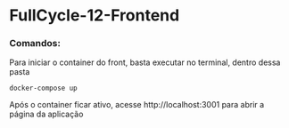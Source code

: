 # FullCycle-12-Frontend

<h3>Comandos:</h3>

<p>Para iniciar o container do front, basta executar no terminal, dentro dessa pasta</p>

```
docker-compose up 
```
<p>Após o container ficar ativo, acesse <a>http://localhost:3001</a> para abrir a página da aplicação</p>